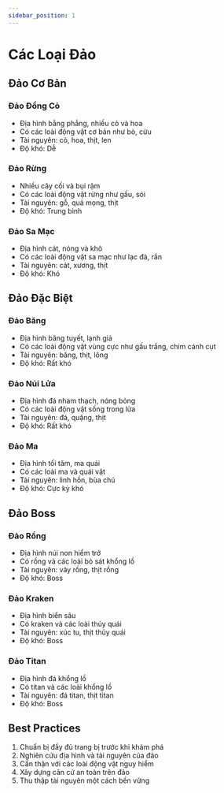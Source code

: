 ```yaml
---
sidebar_position: 1
---
```


# Các Loại Đảo

## Đảo Cơ Bản

### Đảo Đồng Cỏ
- Địa hình bằng phẳng, nhiều cỏ và hoa
- Có các loài động vật cơ bản như bò, cừu
- Tài nguyên: cỏ, hoa, thịt, len
- Độ khó: Dễ

### Đảo Rừng
- Nhiều cây cối và bụi rậm
- Có các loài động vật rừng như gấu, sói
- Tài nguyên: gỗ, quả mọng, thịt
- Độ khó: Trung bình

### Đảo Sa Mạc
- Địa hình cát, nóng và khô
- Có các loài động vật sa mạc như lạc đà, rắn
- Tài nguyên: cát, xương, thịt
- Độ khó: Khó

## Đảo Đặc Biệt

### Đảo Băng
- Địa hình băng tuyết, lạnh giá
- Có các loài động vật vùng cực như gấu trắng, chim cánh cụt
- Tài nguyên: băng, thịt, lông
- Độ khó: Rất khó

### Đảo Núi Lửa
- Địa hình đá nham thạch, nóng bỏng
- Có các loài động vật sống trong lửa
- Tài nguyên: đá, quặng, thịt
- Độ khó: Rất khó

### Đảo Ma
- Địa hình tối tăm, ma quái
- Có các loài ma và quái vật
- Tài nguyên: linh hồn, bùa chú
- Độ khó: Cực kỳ khó

## Đảo Boss

### Đảo Rồng
- Địa hình núi non hiểm trở
- Có rồng và các loài bò sát khổng lồ
- Tài nguyên: vảy rồng, thịt rồng
- Độ khó: Boss

### Đảo Kraken
- Địa hình biển sâu
- Có kraken và các loài thủy quái
- Tài nguyên: xúc tu, thịt thủy quái
- Độ khó: Boss

### Đảo Titan
- Địa hình đá khổng lồ
- Có titan và các loài khổng lồ
- Tài nguyên: đá titan, thịt titan
- Độ khó: Boss

## Best Practices

1. Chuẩn bị đầy đủ trang bị trước khi khám phá
2. Nghiên cứu địa hình và tài nguyên của đảo
3. Cẩn thận với các loài động vật nguy hiểm
4. Xây dựng căn cứ an toàn trên đảo
5. Thu thập tài nguyên một cách bền vững 